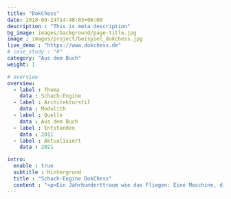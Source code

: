 ```yaml
---
title: "DokChess"
date: 2018-09-24T14:48:03+06:00
description : "This is meta description"
bg_image: images/background/page-title.jpg
image : images/project/beispiel_dokchess.jpg
live_demo : "https://www.dokchess.de"
# case_study : "#"
category: "Aus dem Buch"
weight: 1

# overview
overview:
  - label : Thema
    data : Schach-Engine
  - label : Architekturstil
    data : Modulith
  - label : Quelle
    data : Aus dem Buch
  - label : Entstanden
    data : 2011
  - label : Aktualisiert
    data : 2021

intro:
  enable : true
  subtitle : Hintergrund
  title : "Schach-Engine DokChess"
  content : "<p>Ein Jahrhunderttraum wie das Fliegen: Eine Maschine, die Menschen im Schach bezwingt. Auch heute noch für viele Entwickler eine faszinierende Aufgabe!</p><p>Wie zerlegt man das Problem geschickt? Welche wichtigen Entscheidungen sind bei der Umsetzung zu treffen? Mit DokChess lernt Ihr das Nötigste, um selbst ein Schachprogramm zu bauen. Und Ihr erfahrt auf vergnügliche Weise en passant, wie Ihr ganz allgemein eine nachvollziehbare, angemessene Softwarearchitektur entwerfen, bewerten und festhalten könnt.</p><p>Stefan Zörner hat DokChess ursprünglich als Anschauungsmaterial für Vorträge und Workshops rund um Softwarearchitektur und -entwurf konzipiert und implementiert. Mit dem Erscheinen der ersten auflage dieses Buches galt es als erstes vollständiges, frei verfügbares Beispiel für arc42 überhaupt. Die Inhalte von Beginn an frei im Interbet verfügbar.</p>"
---
```

